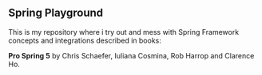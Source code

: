 ## Spring Playground

This is my repository where i try out and mess with Spring Framework concepts and integrations described in books:

**Pro Spring 5** by Chris Schaefer, Iuliana Cosmina, Rob Harrop and Clarence Ho.
